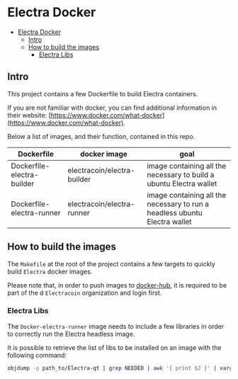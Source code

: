 # Electra Docker 

- [Electra Docker](#electra-docker)
  * [Intro](#intro)
  * [How to build the images](#how-to-build-the-images)
    + [Electra Libs](#electra-libs)

## Intro

This project contains a few Dockerfile to build Electra containers.

If you are not familiar with docker, you can find additional information in their website: [https://www.docker.com/what-docker](https://www.docker.com/what-docker). 
 
Below a list of images, and their function, contained in this repo.

| Dockerfile                 | docker image                | goal                                                                       |
|----------------------------|-----------------------------|----------------------------------------------------------------------------|
| Dockerfile-electra-builder | electracoin/electra-builder | image containing all the necessary to build a ubuntu Electra wallet        |
| Dockerfile-electra-runner  | electracoin/electra-runner  | image containing all the necessary to run a headless ubuntu Electra wallet |

## How to build the images

The `Makefile` at the root of the project contains a few targets to quickly build `Electra` docker images.

Please note that, in order to push images to [docker-hub](https://hub.docker.com/u/electracoin/), it is required
to be part of the d `Electracoin` organization and login first.

### Electra Libs

The `Docker-electra-runner` image needs to include a few libraries in order to correctly run the Electra headless image.

It is possible to retrieve the list of libs to be installed on an image with the following command: 

```bash
objdump -p path_to/Electra-qt | grep NEEDED | awk '{ print $2 }' | xargs dpkg -S
```   
